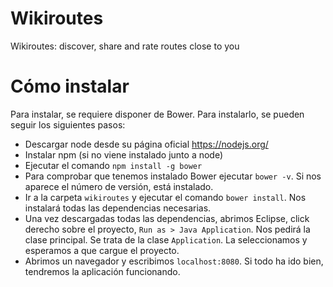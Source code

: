 # Wikiroutes
Wikiroutes: discover, share and rate routes close to you

# Cómo instalar

Para instalar, se requiere disponer de Bower. Para instalarlo, se pueden seguir los siguientes pasos:

* Descargar node desde su página oficial https://nodejs.org/
* Instalar npm (si no viene instalado junto a node)
* Ejecutar el comando `npm install -g bower`
* Para comprobar que tenemos instalado Bower ejecutar `bower -v`. Si nos aparece el número de versión, está instalado.
* Ir a la carpeta `wikiroutes` y ejecutar el comando `bower install`. Nos instalará todas las dependencias necesarias.
* Una vez descargadas todas las dependencias, abrimos Eclipse, click derecho sobre el proyecto, `Run as > Java Application`. Nos pedirá la clase principal. Se trata de la clase `Application`. La seleccionamos y esperamos a que cargue el proyecto.
* Abrimos un navegador y escribimos `localhost:8080`. Si todo ha ido bien, tendremos la aplicación funcionando.

